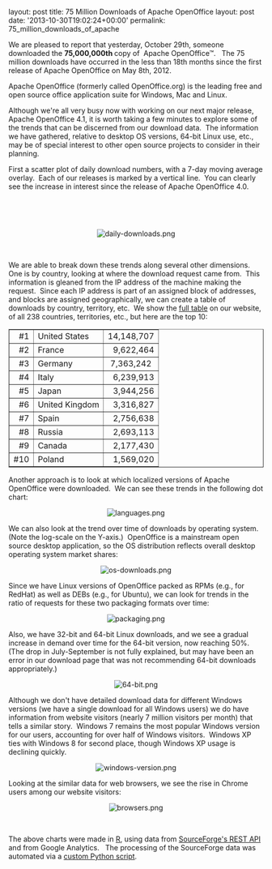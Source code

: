 layout: post
title: 75 Million Downloads of Apache OpenOffice
layout: post
date: '2013-10-30T19:02:24+00:00'
permalink: 75_million_downloads_of_apache

We are pleased to report that yesterday, October 29th, someone downloaded the <b>75,000,000th </b>copy of&nbsp; Apache OpenOffice™. &nbsp; The 75 million downloads have occurred in the less than 18th months since the first release of Apache OpenOffice on May 8th, 2012.&nbsp; 
  
  
  
  
  
  
  
  
  <p>Apache OpenOffice (formerly called OpenOffice.org) is the leading free and open source office application suite for Windows, Mac and Linux.&nbsp; <br /></p> 
  <p>Although we're all very busy now with working on our next major release, Apache OpenOffice 4.1, it is worth taking a few minutes to explore some of the trends that can be discerned from our download data.&nbsp; The information we have gathered, relative to desktop OS versions, 64-bit Linux use, etc.,&nbsp; may be of special interest to other open source projects to consider in their 
planning. <br /></p> 
  <p> </p> 
  <p>First a scatter plot of daily download numbers, with a 7-day moving average overlay.&nbsp; Each of our releases is marked by a vertical line.&nbsp; You can clearly see the increase in interest since the release of Apache OpenOffice 4.0.<br /></p> 
  <p><br /></p> 
  <p><br /></p> 
  <p align="center"> <img src="https://blogs.apache.org/OOo/mediaresource/4618df3f-c9b3-4be0-a00a-268b509ffb9c" alt="daily-downloads.png" /></p> 
  <p> </p> 
  <p align="left"> </p><br /> 
  <p> </p> 
  <p align="left"> </p>We are able to break down these trends along several other dimensions.&nbsp; One is by country, looking at where the download request came from.&nbsp; This information is gleaned from the IP address of the machine making the request.&nbsp; Since each IP address is part of an assigned block of addresses, and blocks are assigned geographically, we can create a table of downloads by country, territory, etc.&nbsp; We show the <a href="http://www.openoffice.org/stats/countries.html">full table</a> on our website, of all 238 countries, territories, etc., but here are the top 10: 
  
  
  
  
  
  
  
  <p> </p> 
  <p> </p> 
  <p align="center"> </p> 
  <p> </p> 
  <table border="1" align="center"> 
    <tbody> 
      <tr> 
        <td align="right">#1</td> 
        <td>United States</td> 
        <td align="right">14,148,707</td> 
      </tr> 
      <tr> 
        <td align="right">#2</td> 
        <td>France</td> 
        <td align="right">9,622,464</td> 
      </tr> 
      <tr> 
        <td align="right">#3</td> 
        <td>Germany</td> 
        <td align="center">7,363,242</td> 
      </tr> 
      <tr> 
        <td align="right">#4</td> 
        <td>Italy</td> 
        <td align="right">6,239,913</td> 
      </tr> 
      <tr> 
        <td align="right">#5</td> 
        <td>Japan</td> 
        <td align="right">3,944,256</td> 
      </tr> 
      <tr> 
        <td align="right">#6</td> 
        <td>United Kingdom</td> 
        <td align="right">3,316,827</td> 
      </tr> 
      <tr> 
        <td align="right">#7</td> 
        <td>Spain</td> 
        <td align="right">2,756,638</td> 
      </tr> 
      <tr> 
        <td align="right">#8</td> 
        <td>Russia</td> 
        <td align="right">2,693,113</td> 
      </tr> 
      <tr> 
        <td align="right">#9</td> 
        <td>Canada</td> 
        <td align="right">2,177,430</td> 
      </tr> 
      <tr> 
        <td align="right">#10</td> 
        <td>Poland<br /></td> 
        <td align="right">1,569,020</td> 
      </tr> 
    </tbody> 
  </table> 
  <p> </p> 
  <p> </p> 
  <p> </p> 
  <p>Another approach is to look at which localized versions of Apache OpenOffice were downloaded.&nbsp; We can see these trends in the following dot chart:</p> 
  <p> </p> 
  <p> </p> 
  <p align="center"><img src="https://blogs.apache.org/OOo/mediaresource/c15b2b83-aaf7-45ec-b77c-5ac3b2325ed7" alt="languages.png" /></p> 
  <p>We can also look at the trend over time of downloads by operating system.&nbsp;&nbsp; (Note the log-scale on the Y-axis.)&nbsp; OpenOffice is a mainstream open source desktop application, so the OS distribution reflects overall desktop operating system market shares:<br /></p> 
  <p align="center"><img src="https://blogs.apache.org/OOo/mediaresource/08e0a258-dd27-48a7-9a86-750a572bca7b" alt="os-downloads.png" /></p> 
  <p>Since we have Linux versions of OpenOffice packed as RPMs (e.g., for RedHat) as well as DEBs (e.g., for Ubuntu), we can look for trends in the ratio of requests for these two packaging formats over time:<br /></p> 
  <p align="center"> <img alt="packaging.png" src="https://blogs.apache.org/OOo/mediaresource/f5304e3b-e508-4112-9ae2-6cbfdb55a890" /></p> 
  <p> </p> 
  <p>Also, we have 32-bit and 64-bit Linux downloads, and we see a gradual increase in demand over time for the 64-bit version, now reaching 50%.&nbsp; (The drop in July-September is not fully explained, but may have been an error in our download page that was not recommending 64-bit downloads appropriately.)<br /></p> 
  <p align="center"> <img src="https://blogs.apache.org/OOo/mediaresource/ee577c6b-74ca-472a-b698-b8488748e0dd" alt="64-bit.png" /></p> 
  <p> </p> 
  <p>Although we don't have detailed download data for different Windows versions (we have a single download for all Windows users) we do have information from website visitors (nearly 7 million visitors per month) that tells a similar story.&nbsp; Windows 7 remains the most popular Windows version for our users, accounting for over half of Windows visitors.&nbsp; Windows XP ties with Windows 8 for second place, though Windows XP usage is declining quickly.<br /></p> 
  <p> </p> 
  <p align="center"><img alt="windows-version.png" src="https://blogs.apache.org/OOo/mediaresource/f757dc34-3085-4446-8fd7-d339b762f591" /></p> 
  <p>Looking at the similar data for web browsers, we see the rise in Chrome users among our website visitors:<br /></p> 
  <p align="center"><img src="https://blogs.apache.org/OOo/mediaresource/fbeef3f1-467b-46ec-bfda-355187d97d39" alt="browsers.png" /></p> 
  <p> </p><br /> 
  <p> </p> 
  <p>The above charts were made in <a href="http://www.r-project.org/">R</a>, using data from <a href="http://sourceforge.net/p/forge/documentation/Download%20Stats%20API/">SourceForge's REST API</a> and from Google Analytics.&nbsp;&nbsp; The processing of the SourceForge data was automated via a <a href="https://svn.apache.org/repos/asf/openoffice/devtools/aoo-stats/detail-by-day.py">custom Python script</a>.<br /></p> 
  <p> </p> 
  <p align="center"><br /></p> 
  <p> </p> 
  <p> </p> 
  <p><br /> </p>
